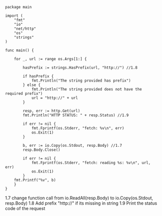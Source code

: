 ```
package main

import (
	"fmt"
	"io"
	"net/http"
	"os"
	"strings"
)

func main() {

	for _, url := range os.Args[1:] {
	
		hasPrefix := strings.HasPrefix(url, "http://") //1.8
		
		if hasPrefix {
			fmt.Println("The string provided has prefix")
		} else {
			fmt.Println("The string provided does not have the required prefix")
			url = "http://" + url
		}
		
		resp, err := http.Get(url)
		fmt.Println("HTTP STATUS: " + resp.Status) //1.9
		
		if err != nil {
			fmt.Fprintf(os.Stderr, "fetch: %v\n", err)
			os.Exit(1)
		}
		
		b, err := io.Copy(os.Stdout, resp.Body) //1.7
		resp.Body.Close()
		
		if err != nil {
			fmt.Fprintf(os.Stderr, "fetch: reading %s: %v\n", url, err)
			os.Exit(1)
		}
	fmt.Printf("%v", b)
	}
}
```

1.7 change function call from io.ReadAll(resp.Body) to io.Copy(os.Stdout, resp.Body)
1.8 Add prefix "http://" if its missing in string
1.9 Print the status code of the request